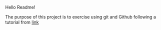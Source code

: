 Hello Readme!

The purpose of this project is to exercise using git and Github following a tutorial from [link](http://book.haoduoshipin.com/gitbeijing/)